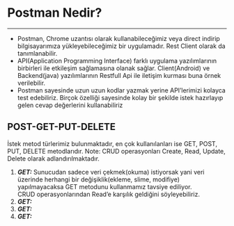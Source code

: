 <h1>Postman Nedir?</h1>


--------------
<ul>
<li>Postman, Chrome uzantısı olarak kullanabileceğimiz veya direct indirip bilgisayarımıza yükleyebileceğimiz bir uygulamadır. Rest Client olarak da tanımlanabilir.</li>
<li>API(Application Programming Interface) farklı uygulama yazılımlarının birbirleri ile etkileşim sağlamasına olanak sağlar. Client(Android) ve Backend(java) yazılımlarının Restfull Api ile iletişim kurması buna örnek verilebilir.</li>
<li>Postman sayesinde uzun uzun kodlar yazmak yerine API’lerimizi kolayca test edebiliriz. Birçok özelliği sayesinde kolay bir şekilde istek hazırlayıp gelen cevap değerlerini kullanabiliriz</li>
</ul>
<h2>POST-GET-PUT-DELETE</h2>
 
<p>İstek metod türlerimiz bulunmaktadır, en çok kullanılanları ise GET, POST, PUT, DELETE metodlarıdır.
Note: CRUD operasyonları Create, Read, Update, Delete olarak adlandırılmaktadır.</p>

<ol>
<li><strong><em>GET:</em></strong> Sunucudan sadece veri çekmek(okuma) istiyorsak yani veri üzerinde herhangi bir değişiklik(ekleme, slime, modifiye) yapılmayacaksa GET metodunu kullanmamız tavsiye ediliyor.
<br>CRUD operasyonlarından Read’e karşılık geldiğini söyleyebiliriz.</li>
<li><strong><em>GET:</em></strong> </li>
<li><strong><em>GET:</em></strong> </li>
<li><strong><em>GET:</em></strong> </li>
</ol>